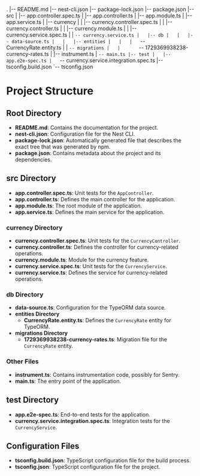 .
|-- README.md
|-- nest-cli.json
|-- package-lock.json
|-- package.json
|-- src
|   |-- app.controller.spec.ts
|   |-- app.controller.ts
|   |-- app.module.ts
|   |-- app.service.ts
|   |-- currency
|   |   |-- currency.controller.spec.ts
|   |   |-- currency.controller.ts
|   |   |-- currency.module.ts
|   |   |-- currency.service.spec.ts
|   |   `-- currency.service.ts
|   |-- db
|   |   |-- data-source.ts
|   |   |-- entities
|   |   |   `-- CurrencyRate.entity.ts
|   |   `-- migrations
|   |       `-- 1729369938238-currency-rates.ts
|   |-- instrument.ts
|   `-- main.ts
|-- test
|   |-- app.e2e-spec.ts
|   `-- currency.service.integration.spec.ts
|-- tsconfig.build.json
`-- tsconfig.json


# Project Structure

## Root Directory
- **README.md**: Contains the documentation for the project.
- **nest-cli.json**: Configuration file for the Nest CLI.
- **package-lock.json**: Automatically generated file that describes the exact tree that was generated by npm.
- **package.json**: Contains metadata about the project and its dependencies.

## src Directory
- **app.controller.spec.ts**: Unit tests for the `AppController`.
- **app.controller.ts**: Defines the main controller for the application.
- **app.module.ts**: The root module of the application.
- **app.service.ts**: Defines the main service for the application.

### currency Directory
- **currency.controller.spec.ts**: Unit tests for the `CurrencyController`.
- **currency.controller.ts**: Defines the controller for currency-related operations.
- **currency.module.ts**: Module for the currency feature.
- **currency.service.spec.ts**: Unit tests for the `CurrencyService`.
- **currency.service.ts**: Defines the service for currency-related operations.

### db Directory
- **data-source.ts**: Configuration for the TypeORM data source.
- **entities Directory**
  - **CurrencyRate.entity.ts**: Defines the `CurrencyRate` entity for TypeORM.
- **migrations Directory**
  - **1729369938238-currency-rates.ts**: Migration file for the `CurrencyRate` entity.

### Other Files
- **instrument.ts**: Contains instrumentation code, possibly for Sentry.
- **main.ts**: The entry point of the application.

## test Directory
- **app.e2e-spec.ts**: End-to-end tests for the application.
- **currency.service.integration.spec.ts**: Integration tests for the `CurrencyService`.

## Configuration Files
- **tsconfig.build.json**: TypeScript configuration file for the build process.
- **tsconfig.json**: TypeScript configuration file for the project.
